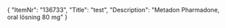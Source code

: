 {
  "ItemNr": "136733",
  "Title": "test",
  "Description": "Metadon Pharmadone, oral lösning 80 mg"
}